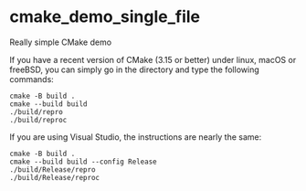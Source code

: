 # cmake_demo_single_file
Really simple CMake demo

If you have a recent version of CMake (3.15 or better) under linux, macOS or freeBSD,  you can simply
go in the directory and type the following commands:

```
cmake -B build .
cmake --build build
./build/repro
./build/reproc
```

If you are using Visual Studio, the instructions are nearly the same:


```
cmake -B build .
cmake --build build --config Release
./build/Release/repro
./build/Release/reproc
```
